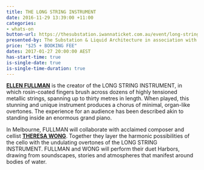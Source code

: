 ```yaml
---
title: THE LONG STRING INSTRUMENT
date: 2016-11-29 13:39:00 +11:00
categories:
- whats-on
button-url: https://thesubstation.iwannaticket.com.au/event/long-string-instrument-MTE5MjU
presented-by: The Substation & Liquid Architecture in association with Room40
price: "$25 + BOOKING FEE"
dates: 2017-01-27 20:00:00 AEST
has-start-time: true
is-single-date: true
is-single-time-duration: true
---
```


[**ELLEN FULLMAN**](http://ellenfullman.com/] ) is the creator of the LONG STRING INSTRUMENT, in which rosin-coated fingers brush across dozens of highly tensioned metallic strings, spanning up to thirty metres in length. When played, this stunning and unique instrument produces a chorus of minimal, organ-like overtones. The experience for an audience has been described akin to standing inside an enormous grand piano.  

In Melbourne, FULLMAN will collaborate with acclaimed composer and cellist [**THERESA WONG**](http://www.theresawong.org/). Together they layer the harmonic possibilities of the cello with the undulating overtones of the LONG STRING INSTRUMENT. FULLMAN and WONG will perform their duet Harbors, drawing from soundscapes, stories and atmospheres that manifest around bodies of water.


